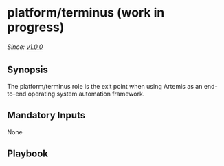 <!------------------------------------------------------------------------------------------------>

# platform/terminus (work in progress)

###### Since: [v1.0.0]

## Synopsis

The platform/terminus role is the exit point when using Artemis as an end-to-end operating system automation framework.

## Mandatory Inputs

None

## Playbook

<!------------------------------------------------------------------------------------------------>

[v1.0.0]:            ../CHANGELOG.md#v100-april-25-2016
[meta dependencies]: http://docs.ansible.com/ansible/playbooks_roles.html#role-dependencies

<!------------------------------------------------------------------------------------------------>
